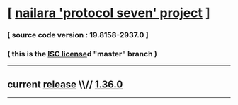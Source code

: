 
# [ [nailara 'protocol seven' project](http://src.nailara.net/) ]

### [ source code version : 19.8158-2937.0 ]

### ( this is the [ISC license](license)d "master" branch )
---
## current [release](https://github.com/anotherlink/nailara/releases) \\\\// [1.36.0](https://github.com/anotherlink/nailara/releases/tag/1.36.0)
---
